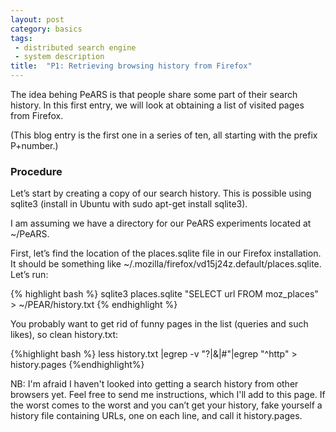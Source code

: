```yaml
---
layout: post
category: basics
tags: 
 - distributed search engine
 - system description
title:  "P1: Retrieving browsing history from Firefox"
---
```

The idea behing PeARS is that people share some part of their search history. In this first entry, we will look at obtaining a list of visited pages from Firefox.

(This blog entry is the first one in a series of ten, all starting with the prefix P+number.)

### Procedure

Let’s start by creating a copy of our search history. This is possible using sqlite3 (install in Ubuntu with sudo apt-get install sqlite3).

I am assuming we have a directory for our PeARS experiments located at ~/PeARS.

First, let’s find the location of the places.sqlite file in our Firefox installation. It should be something like ~/.mozilla/firefox/vd15j24z.default/places.sqlite. Let’s run: 

{% highlight bash %}
sqlite3 places.sqlite "SELECT url FROM moz_places" > ~/PEAR/history.txt
{% endhighlight %}

You probably want to get rid of funny pages in the list (queries and such likes), so clean history.txt:

{%highlight bash %}
less history.txt |egrep -v "\?|\&|\#"|egrep "^http" > history.pages
{%endhighlight%}

NB: I'm afraid I haven't looked into getting a search history from other browsers yet. Feel free to send me instructions, which I'll add to this page. If the worst comes to the worst and you can’t get your history, fake yourself a history file containing URLs, one on each line, and call it history.pages.
